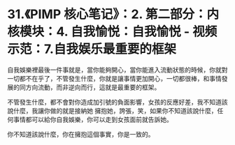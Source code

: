 # 31.《PIMP 核心笔记》：2. 第二部分：内核模块：4. 自我愉悦：自我愉悦 - 视频示范：7.自我娱乐最重要的框架

自我娛樂裡最後一件事就是，當你能夠開心，當你能進入流動狀態的時候，你就對一切都不在乎了，不管發生什麼，你就是讓事情更加開心，一切都很棒，和事情發展的同方向流動，而非逆向而行，這就是最重要的框架。

不管發生什麼，都不會對你造成加引號的負面影響，女孩的反應好差，我不知道該說什麼，我讓你做的就是接納她 擁抱她，誇張，笑，如果你不知道該說什麼，任何事情都可以給你自我娛樂，你可以走到女孩面前就告訴她。

你不知道該說什麼，你在擁抱這個事實，你是一致的。